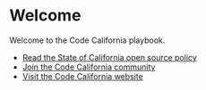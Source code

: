 # Welcome

Welcome to the Code California playbook.

* [Read the State of California open source policy](policy.md)
* [Join the Code California community](network.md)
* [Visit the Code California website](https://cagov.github.io/codecagov/)

